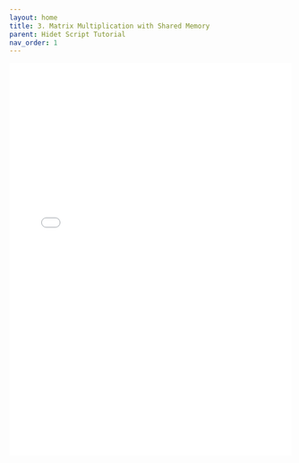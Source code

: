 ```yaml
---
layout: home
title: 3. Matrix Multiplication with Shared Memory
parent: Hidet Script Tutorial
nav_order: 1
---
```


<div class="jupyter-notebook" style="position: relative; width: 100%; margin: 0 auto;">
<div class="jupyter-notebook-iframe-container" style="padding-bottom: 701px;"> 
<iframe src="{{ site.baseurl }}/hidet_script_tutorials_ipynb/3-matrix-multiplication-shared-memory.ipynb.html" style="position: absolute; top: 0; left: 0; border-style: none;" width="100%" height="100%" onload="this.parentElement.style.paddingBottom = (this.contentWindow.document.documentElement.scrollHeight + 10) + 'px'">
</iframe>
</div>
</div>

